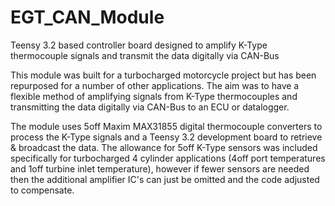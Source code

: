 # EGT_CAN_Module
Teensy 3.2 based controller board designed to amplify K-Type thermocouple signals and transmit the data digitally via CAN-Bus

This module was built for a turbocharged motorcycle project but has been repurposed for a number of other applications. The aim was to have a flexible method of amplifying signals from K-Type thermocouples and transmitting the data digitally via CAN-Bus to an ECU or datalogger.

The module uses 5off Maxim MAX31855 digital thermocouple converters to process the K-Type signals and a Teensy 3.2 development board to retrieve & broadcast the data. The allowance for 5off K-Type sensors was included specifically for turbocharged 4 cylinder applications (4off port temperatures and 1off turbine inlet temperature), however if fewer sensors are needed then the additional amplifier IC's can just be omitted and the code adjusted to compensate.
